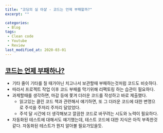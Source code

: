 ```yaml
---
title: "코딩의 실 아샬 - 코드는 언제 부패할까?"
excerpt: ""

categories:
 - Blog
tags:
 - Clean code
 - Youtube
 - Review
last_modified_at: 2020-03-01
---
```




## [코드는 언제 부패하나?](https://youtu.be/PcMRn0LdJN4)

* 기타 줄이 기타를 칠 때가아닌 치고나서 보관할때 부패하는것처럼 코드도 비슷하다.
* 따라서 프로젝트 작업 이후 코드 부패를 막기위해 리팩토링 하는 습관이 필요하다.
* 과제할때를 생각하면, 마감 등에 쫓겨 더러운 코드를 작성하고 바로 제출했다.
  * 읽고있는 클린 코드 책과 관련해서 얘기하면, 또 그 더러운 코드에 대한 변명으로 주석을 주저리 주저리 달았었다.
  * 주석 달 시간에 더 생각해보고 깔끔한 코드로 바꾸려는 시도와 노력이 필요하다.
* 자동화된 테스트에 대해서도 얘기했는데, 테스트 코드에 대한 지식은 아직 부족한것같다. 자동화된 테스트가 뭔지 알아볼 필요가있을듯.
